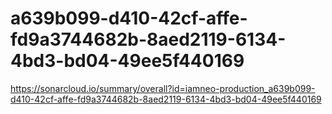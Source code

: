 # a639b099-d410-42cf-affe-fd9a3744682b-8aed2119-6134-4bd3-bd04-49ee5f440169
https://sonarcloud.io/summary/overall?id=iamneo-production_a639b099-d410-42cf-affe-fd9a3744682b-8aed2119-6134-4bd3-bd04-49ee5f440169
